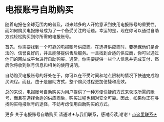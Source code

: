 # 电报账号自助购买

随着电报在全球范围内的普及，越来越多的人开始意识到使用电报账号的重要性。而如何购买电报账号成为了一个备受关注的话题。幸运的是，现在你可以通过自助方式轻松购买到你所需的电报账号。

首先，你需要找到一个可靠的电报账号供应商。在选择供应商时，要确保他们是合法的、信誉良好的，并且能够提供售后服务。一旦找到合适的供应商，你可以通过他们的网站或平台进行自助购买。通常，你需要提供一些个人信息并完成支付，然后你将收到账号信息和相关的使用说明。

自助购买电报账号的好处在于，你可以在不受时间和地点限制的情况下快速完成购买流程。而且，由于是自助方式，整个购买过程更加便捷和高效。

总的来说，电报账号自助购买为用户提供了一种方便快捷的方式来获取所需的账号，而且在选择合适的供应商后，购买过程也相对安全可靠。因此，如果你正在寻找购买电报账号的途径，不妨考虑使用自助购买的方式。

更多 关于电报账号自助购买 请通过✈与我们联系，感谢阅读,谢谢！[点这里联系✈](https://sim.k02.cc)